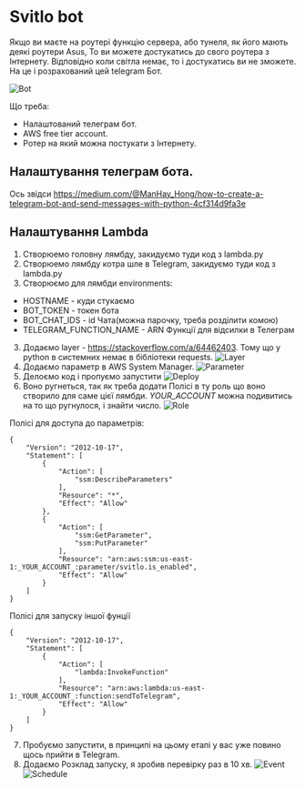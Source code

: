 # Svitlo bot

Якщо ви маєте на роутері функцію сервера, або тунеля, як його мають деякі роутери Asus, То ви можете достукатись до свого роутера з Інтернету. Відповідно коли світла немає, то і достукатись ви не зможете. На це і розрахований цей telegram Бот.

![Bot](./screenshots/telega.jpeg?raw=true "Bot")

Що треба:
 - Налаштований телеграм бот.
 - AWS free tier account.
 - Ротер на який можна постукати з Інтернету.

## Налаштування телеграм бота.

Ось звідси https://medium.com/@ManHay_Hong/how-to-create-a-telegram-bot-and-send-messages-with-python-4cf314d9fa3e

## Налаштування Lambda 

1. Створюемо головну лямбду, закидуємо туди код з lambda.py
2. Створюемо лямбду котра шле в Telegram, закидуємо туди код з lambda.py
3. Створюємо для лямбди environments: 
 - HOSTNAME - куди стукаємо
 - BOT_TOKEN - токен бота
 - BOT_CHAT_IDS - id Чата(можна парочку, треба розділити комою)
 - TELEGRAM_FUNCTION_NAME - ARN Функції для відсилки в Телеграм
3. Додаємо layer - https://stackoverflow.com/a/64462403. Тому що у python в системних немає в бібліотеки requests.
![Layer](./screenshots/layer.png?raw=true "Layer")
4. Додаємо параметр в AWS System Manager.
![Parameter](./screenshots/parameter.png?raw=true "Parameter")
5. Делоємо код і пропуємо запустити
![Deploy](./screenshots/deploy.png?raw=true "Deploy")
6. Воно ругнеться, так як треба додати Полісі в ту роль що воно створило для саме цієї лямбди.
   _YOUR_ACCOUNT_ можна подивитись на то що ругнулося, і знайти число.
![Role](./screenshots/role.png?raw=true "Role")

Полісі для доступа до параметрів:
```
{
    "Version": "2012-10-17",
    "Statement": [
        {
            "Action": [
                "ssm:DescribeParameters"
            ],
            "Resource": "*",
            "Effect": "Allow"
        },
        {
            "Action": [
                "ssm:GetParameter",
                "ssm:PutParameter"
            ],
            "Resource": "arn:aws:ssm:us-east-1:_YOUR_ACCOUNT_:parameter/svitlo.is_enabled",
            "Effect": "Allow"
        }
    ]
}
```

Полісі для запуску іншої фунції
```
{
    "Version": "2012-10-17",
    "Statement": [
        {
            "Action": [
                "lambda:InvokeFunction"
            ],
            "Resource": "arn:aws:lambda:us-east-1:_YOUR_ACCOUNT_:function:sendToTelegram",
            "Effect": "Allow"
        }
    ]
}
```

7. Пробуємо запустити, в принципі на цьому етапі у вас уже повино щось прийти в Telegram.
8. Додаємо Розклад запуску, я зробив перевірку раз в 10 хв.
![Event](./screenshots/event.png?raw=true "Event")
![Schedule](./screenshots/schedule.png?raw=true "Schedule")

